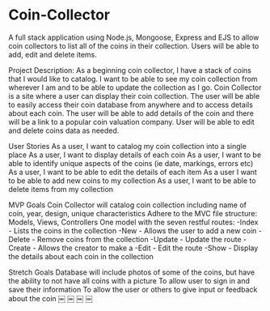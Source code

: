 # Coin-Collector
A full stack application using Node.js, Mongoose, Express and EJS to allow coin collectors to list all of the coins in their collection.  Users will be able to add, edit and delete items.

Project Description: As a beginning coin collector, I have a stack of coins that I would like to catalog. I want to be able to see my coin collection from wherever I am and to be able to update the collection as I go. Coin Collector is a site where a user can display their coin collection. The user will be able to easily access their coin database from anywhere and to access details about each coin. The user will be able to add details of the coin and there will be a link to a popular coin valuation company. User will be able to edit and delete coins data as needed.

User Stories
As a user, I want to catalog my coin collection into a single place
As a user, I want to display details of each coin
As a user, I want to be able to identify unique aspects of the coins (ie date, markings, errors etc)
As a user, I want to be able to edit the details of each item
As a user I want to be able to add new coins to my collection
As a user, I want to be able to delete items from my collection

MVP Goals
Coin Collector will catalog coin collection including name of coin, year, design, unique characteristics
Adhere to the MVC file structure: Models, Views, Controllers
One model with the seven restful routes:
-Index - Lists the coins in the collection
-New - Allows the user to add a new coin
-Delete - Remove coins from the collection
-Update - Update the route
-Create - Allows the creator to make a
-Edit - Edit the route
-Show - Display the details about each coin in the collection

Stretch Goals
Database will include photos of some of the coins, but have the ability to not have all coins with a picture
To allow user to sign in and save their information
To allow the user or others to give input or feedback about the coin
￼
￼
￼
￼
